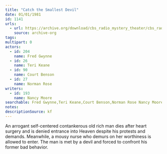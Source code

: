 ```yaml
---
title: "Catch the Smallest Devil"
date: 01/01/1981
id: 1141
urls: 
  - url: https://archive.org/download/cbs_radio_mystery_theater/cbs_radio_mystery_theater-1101-1150.zip/cbs_radio_mystery_theater-1101-1150%2Fcbsrmt_1141_catch_the_smallest_devil.mp3
    source: archive-org
tags: 
multipart: 0
actors:  
  - id: 204
    name: Fred Gwynne  
  - id: 26
    name: Teri Keane  
  - id: 90
    name: Court Benson  
  - id: 27
    name: Norman Rose
writers:  
  - id: 193
    name: Nancy Moore
searchable: Fred Gwynne,Teri Keane,Court Benson,Norman Rose Nancy Moore
notes: 
descriptionSource: kf
---
```

An arrogant self-centered contankerous old rich man dies after heart surgery and is denied entrance into Heaven despite his protests and demands. Meanwhile, a mousy nurse who demurs on her worthiness is allowed to enter. The man is met by a devil and forced to confront his former bad behavior.